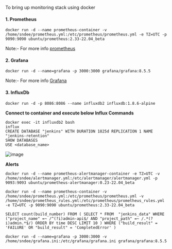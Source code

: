 To bring up monitoring stack using docker 

#### 1. Prometheus

```
docker run -d --name prometheus-container -v /home/sndee/prometheus.yml:/etc/prometheus/prometheus.yml -e TZ=UTC -p 9090:9090 ubuntu/prometheus:2.33-22.04_beta
```

Note:- For more info [prometheus](https://hub.docker.com/r/ubuntu/prometheus)

#### 2. Grafana

```
docker run -d --name=grafana -p 3000:3000 grafana/grafana:8.5.5
```

Note:- For more info [Grafana](https://hub.docker.com/r/grafana/grafana)

#### 3. InfluxDb

```
docker run -d -p 8086:8086 --name influxdb2 influxdb:1.8.6-alpine
```

**Connect to container and execute below Influx Commands**
```
docker exec -it influxdb2 bash 
influx
CREATE DATABASE "jenkins" WITH DURATION 1825d REPLICATION 1 NAME "jenkins-retention"
SHOW DATABASES
USE <database_name>
```

![image](https://user-images.githubusercontent.com/29688323/218266342-da04d428-5e2f-4986-a68e-1d3789046eb5.png)

**Alerts**
```
docker run -d --name prometheus-alertmanager-container -e TZ=UTC -v /home/sndee/alertmanager.yml:/etc/alertmanager/alertmanager.yml -p 9093:9093 ubuntu/prometheus-alertmanager:0.23-22.04_beta
```

```
docker run -d --name prometheus-container -v /home/sndee/prometheus.yml:/etc/prometheus/prometheus.yml -v /home/sndee/prometheus_rules.yml:/etc/prometheus/prometheus_rules.yml -e TZ=UTC -p 9090:9090 ubuntu/prometheus:2.33-22.04_beta
```

```
SELECT count(build_number) FROM ( SELECT * FROM  "jenkins_data" WHERE ("project_name" =~ /^(?i)admin-api$/ AND "project_path" =~ /.*(?i)admin.*$/) ORDER BY time DESC LIMIT 10 ) WHERE ("build_result" = 'FAILURE' OR "build_result" = 'CompletedError' )
```

```
docker run -d --name=grafana -p 3000:3000 -v /home/sndee/grafana.ini:/etc/grafana/grafana.ini grafana/grafana:8.5.5
```

